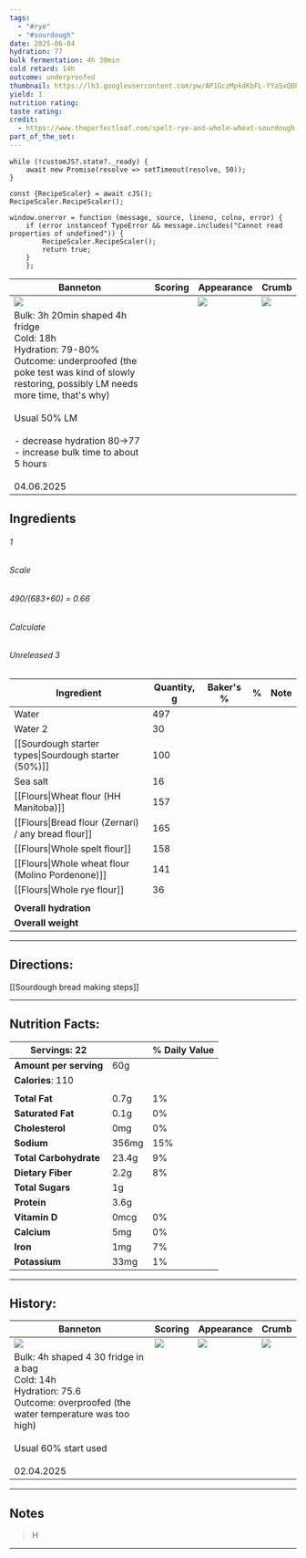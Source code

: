```yaml
---
tags:
  - "#rye"
  - "#sourdough"
date: 2025-06-04
hydration: 77
bulk fermentation: 4h 30min
cold retard: 14h
outcome: underproofed
thumbnail: https://lh3.googleusercontent.com/pw/AP1GczMpkdKbFL-YYaSxQOLm6pnQdO-idqWkYLAtoHwjv11OHeJ8Y4RNORgcfdQa5rEIzmNtMHf-IMJhqR2HF_1hjMI7pqyiLo-QyOXKBDXjso7bo_J903IGHKmF2bmK4EQKacZBKDPqU_pgnv1QMzQiK1Wg=w1204-h903-s-no-gm?authuser=0
yield: 1
nutrition rating: 
taste rating: 
credit:
  - https://www.theperfectloaf.com/spelt-rye-and-whole-wheat-sourdough-bread/
part_of_the_set:
---
```

```dataviewjs
while (!customJS?.state?._ready) { 
	await new Promise(resolve => setTimeout(resolve, 50)); 
} 

const {RecipeScaler} = await cJS();
RecipeScaler.RecipeScaler();

window.onerror = function (message, source, lineno, colno, error) {
	if (error instanceof TypeError && message.includes("Cannot read properties of undefined")) {
		RecipeScaler.RecipeScaler();
		return true;
	}
    };
```

| Banneton                                                                                                                                                                                                                                                                                            | Scoring | Appearance                                                                                                                                                                                                                           | Crumb                                                                                                                                                                                                                               |
| --------------------------------------------------------------------------------------------------------------------------------------------------------------------------------------------------------------------------------------------------------------------------------------------------- | ------- | ------------------------------------------------------------------------------------------------------------------------------------------------------------------------------------------------------------------------------------ | ----------------------------------------------------------------------------------------------------------------------------------------------------------------------------------------------------------------------------------- |
| ![](https://lh3.googleusercontent.com/pw/AP1GczNUofdM_8eIXsq5mlfdXN_Y9xQ8O2dMoAWqxeC6xefFgIbW8XeVZKSpIo81HpxDClAFb94LERZ8D8_YgN6dYu1tdcyGobLaCTfTEe8oaTl8EvtHxWnb_koq-cF7ieJ2T6GWfPHwYEddFIG3-UJPqVHD=w1280-h837-s-no-gm?authuser=0)                                                                |         | ![](https://lh3.googleusercontent.com/pw/AP1GczMpkdKbFL-YYaSxQOLm6pnQdO-idqWkYLAtoHwjv11OHeJ8Y4RNORgcfdQa5rEIzmNtMHf-IMJhqR2HF_1hjMI7pqyiLo-QyOXKBDXjso7bo_J903IGHKmF2bmK4EQKacZBKDPqU_pgnv1QMzQiK1Wg=w1204-h903-s-no-gm?authuser=0) | ![](https://lh3.googleusercontent.com/pw/AP1GczN8f5mz7Nc5iT15GT8sIJEjpvdC4llVQczoNF-C9HL5YVFrU1DtQodw8oCZn42JSnCWCGFVwdsUgkurCw6RvUVj0WexfORMk3apLbzcjgncazkSDgK_OjRhdRfv7pwLToNpZf_pcPPkLxhRSRHVsQTf=w689-h903-s-no-gm?authuser=0) |
| Bulk: 3h 20min shaped 4h fridge <br>Cold: 18h<br>Hydration: 79-80%<br>Outcome: underproofed (the poke test was kind of slowly restoring, possibly LM needs more time, that's why)<br><br>Usual 50% LM<br><br>- decrease hydration 80->77<br>- increase bulk time to about 5 hours<br><br>04.06.2025 |         |                                                                                                                                                                                                                                      |                                                                                                                                                                                                                                     |


## Ingredients

###### 1
###### Scale
###### 490/(683+60) = 0.66
###### Calculate
###### Unreleased 3

| Ingredient                                           | Quantity, g | Baker's % | %   | Note |
| ---------------------------------------------------- | ----------- | --------- | --- | ---- |
| Water                                                | 497         |           |     |      |
| Water 2                                              | 30          |           |     |      |
| [[Sourdough starter types\|Sourdough starter (50%)]] | 100         |           |     |      |
| Sea salt                                             | 16          |           |     |      |
| [[Flours\|Wheat flour (HH Manitoba)]]                | 157         |           |     |      |
| [[Flours\|Bread flour (Zernari) / any bread flour]]  | 165         |           |     |      |
| [[Flours\|Whole spelt flour]]                        | 158         |           |     |      |
| [[Flours\|Whole wheat flour (Molino Pordenone)]]     | 141         |           |     |      |
| [[Flours\|Whole rye flour]]                          | 36          |           |     |      |
|                                                      |             |           |     |      |
| **Overall hydration**                                |             |           |     |      |
| **Overall weight**                                   |             |           |     |      |





---
## Directions:

[[Sourdough bread making steps]]

---
## Nutrition Facts:

| **Servings:** 22       |       | % Daily Value |
| ---------------------- | ----- | ------------- |
| **Amount per serving** | 60g   |               |
| **Calories**: 110      |       |               |
|                        |       |               |
| **Total Fat**          | 0.7g  | 1%            |
| **Saturated Fat**      | 0.1g  | 0%            |
| **Cholesterol**        | 0mg   | 0%            |
| **Sodium**             | 356mg | 15%           |
| **Total Carbohydrate** | 23.4g | 9%            |
| **Dietary Fiber**      | 2.2g  | 8%            |
| **Total Sugars**       | 1g    |               |
| **Protein**            | 3.6g  |               |
| **Vitamin D**          | 0mcg  | 0%            |
| **Calcium**            | 5mg   | 0%            |
| **Iron**               | 1mg   | 7%            |
| **Potassium**          | 33mg  | 1%            |

---
## History:

| Banneton                                                                                                                                                                                                                             | Scoring                                                                                                                                                                                                                             | Appearance                                                                                                                                                                                                                           | Crumb                                                                                                                                                                                                                                |
| ------------------------------------------------------------------------------------------------------------------------------------------------------------------------------------------------------------------------------------ | ----------------------------------------------------------------------------------------------------------------------------------------------------------------------------------------------------------------------------------- | ------------------------------------------------------------------------------------------------------------------------------------------------------------------------------------------------------------------------------------ | ------------------------------------------------------------------------------------------------------------------------------------------------------------------------------------------------------------------------------------ |
| ![](https://lh3.googleusercontent.com/pw/AP1GczMxbBBc4Dsnsi4Q6DW4P1UELFQeylG4nGimobbYcsiZ1ilyTZPZlulXT2Dwkn-fPF-j66Q6AJ4A5EBtplnuXz1DZqXYEJmbv9ct3bqjN6yeZbWhWeaPIT-Q2pvZrGkkdTc_VtKersPTXU4BwWdFxvZj=w1204-h903-s-no-gm?authuser=0) | ![](https://lh3.googleusercontent.com/pw/AP1GczOQAxlVoo8z_zTmsvJaXC9E9INpMge07GQRXOEC6B2Z8_BJ5IxJA4oPs1H05HkqGT5STOjFaA3SxmunDanzyCDlqUO3wYQPGMCmDz7c7eb8lUwbOWJH01T3aHgvaxA5txQ1pQ2Q_a7vCYRUeSpzHc_g=w677-h903-s-no-gm?authuser=0) | ![](https://lh3.googleusercontent.com/pw/AP1GczOfGS5JZZ659bF6s2Xs4SeLQIk1qkGG8j4YB9Pd4W6srLzNrKw78HYWXVb02--0MJBzgZ_baNqwI8hoErrxMOPaKz0176KEW-pGqKQhNwU3I46s2c6Zc776cXgmucz4EErfdr9anYdXvTCiiFmkA94s=w1204-h903-s-no-gm?authuser=0) | ![](https://lh3.googleusercontent.com/pw/AP1GczOIGfOu3MdeaIYDpSt8R8I52Wmc91FfRlPykTz-3eoU1uLEfH_0zI-3kq8j2KWLpyj1r860dW5v6LzLnK7NTqrcZoICfCL_4ikyObkH5TPvbHQPTILev9lYVTyFgpv-9yAgeW2LNtxiad1x6tkwFQwL=w1204-h903-s-no-gm?authuser=0) |
| Bulk: 4h shaped 4 30 fridge in a bag <br>Cold: 14h<br>Hydration: 75.6<br>Outcome: overproofed (the water temperature was too high)<br><br>Usual 60% start used<br><br>02.04.2025                                                     |                                                                                                                                                                                                                                     |                                                                                                                                                                                                                                      |                                                                                                                                                                                                                                      |


---
## Notes

> H

---



